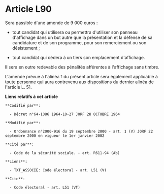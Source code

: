 # Article L90

Sera passible d'une amende de 9 000 euros :

- tout candidat qui utilisera ou permettra d'utiliser son panneau d'affichage dans un but autre que la présentation et la
défense de sa candidature et de son programme, pour son remerciement ou son désistement ;

- tout candidat qui cédera à un tiers son emplacement d'affichage. 

Il sera en outre redevable des pénalités afférentes à l'affichage sans timbre. 

L'amende prévue à l'alinéa 1 du présent article sera également applicable à toute personne qui aura contrevenu aux
dispositions du dernier alinéa de l'article L. 51.

**Liens relatifs à cet article**

	**Codifié par**:

	  - Décret n°64-1086 1964-10-27 JORF 28 OCTOBRE 1964

	**Modifié par**:

	  - Ordonnance n°2000-916 du 19 septembre 2000 - art. 1 (V) JORF 22 septembre 2000 en vigueur le 1er janvier 2002

	**Cité par**:

	  - Code de la sécurité sociale. - art. R611-94 (Ab)

	**Liens**:

	  - TXT_ASSOCIE: Code électoral - art. L51 (V)

	**Cite**:

	  - Code électoral - art. L51 (VT)
